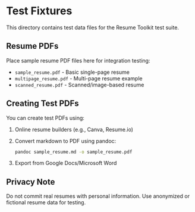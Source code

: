 # Test Fixtures

This directory contains test data files for the Resume Toolkit test suite.

## Resume PDFs

Place sample resume PDF files here for integration testing:

- `sample_resume.pdf` - Basic single-page resume
- `multipage_resume.pdf` - Multi-page resume example
- `scanned_resume.pdf` - Scanned/image-based resume

## Creating Test PDFs

You can create test PDFs using:

1. Online resume builders (e.g., Canva, Resume.io)
2. Convert markdown to PDF using pandoc:

   ```bash
   pandoc sample_resume.md -o sample_resume.pdf
   ```

3. Export from Google Docs/Microsoft Word

## Privacy Note

Do not commit real resumes with personal information.
Use anonymized or fictional resume data for testing.
